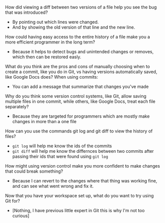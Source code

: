 How did viewing a diff between two versions of a file help you see the bug that was introduced?
* By pointing out which lines were changed.
* And by showing the old version of that line and the new line.

How could having easy access to the entire history of a file make you a more efficient programmer in the long term?
* Because it helps to detect bugs and unintended changes or removes, which then
  can be restored easly.

What do you think are the pros and cons of manually choosing when to create a commit, like you do in Git, vs having versions automatically saved, like Google Docs does?
When using commits:
  * You can add a message that summarize that changes you've made

Why do you think some version control systems, like Git, allow saving multiple files in one commit, while others, like Google Docs, treat each file separately?
* Because they are targeted for programmers which are mostly make changes in
  more than a one file

How can you use the commands git log and git diff to view the history of files?
* `git log` will help me know the ids of the commits
* `git diff` will help me know the differnces between two commits after passing their ids that were found using `git log`

How might using version control make you more confident to make changes that could break something?
* Because I can revert to the changes where that thing was working fine, and can see what
  went wrong and fix it.

Now that you have your workspace set up, what do you want to try using Git for?
* [Nothing, I have previous little expert in Git this is why I'm not too curious]
